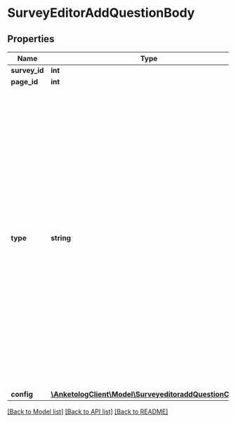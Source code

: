 # SurveyEditorAddQuestionBody

## Properties
Name | Type | Description | Notes
------------ | ------------- | ------------- | -------------
**survey_id** | **int** | ID опроса | 
**page_id** | **int** | ID страницы | [optional] 
**type** | **string** | Тип вопроса  * &#x60;free&#x60; - свободный ответ * &#x60;freelist&#x60; - таблица свободных ответов * &#x60;freematrix&#x60; - матрица свободных ответов * &#x60;select&#x60; - одиночный выбор * &#x60;multiselect&#x60; - множественный выбор * &#x60;multidropdown&#x60; - множественный выбор * &#x60;dropdown&#x60; - выпадающий список * &#x60;matrix&#x60; - матрица * &#x60;matrix3d&#x60; - матрица 3D * &#x60;name&#x60; - имя * &#x60;email&#x60; - e-mail * &#x60;phone&#x60; - номер телефона * &#x60;file&#x60; - загрузка файла * &#x60;date&#x60; - дата * &#x60;html&#x60; - HTML-вставка * &#x60;scale&#x60; - шкала * &#x60;order&#x60; - ранжирование * &#x60;ratingscale&#x60; - распределительная шкала | 
**config** | [**\AnketologClient\Model\SurveyeditoraddQuestionConfig**](SurveyeditoraddQuestionConfig.md) |  | [optional] 

[[Back to Model list]](../README.md#documentation-for-models) [[Back to API list]](../README.md#documentation-for-api-endpoints) [[Back to README]](../README.md)


